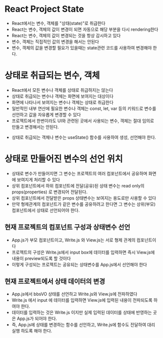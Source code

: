# React Project State

- React에서는 변수, 객체를 "상태(state)"로 취급한다
- React는 변수, 객체의 값이 변경이 되면 자동으로 해당 부분을 다시 rendering한다
- React는 변수, 객체의 값이 변경되는 것을 항상 감시하고 있다
- 변수, 객체는 직접적인 값의 변경을 해서는 안된다
- 변수, 객체의 값을 변경할 필요가 있을때는 state관련 코드를 사용하여 변경해야 한다.

# 상태로 취급되는 변수, 객체

- React에서 모든 변수나 객체를 상태로 취급하지는 않는다
- 상태로 취급되는 변수나 객체는 화면에 보여지는 대상이다
- 화면에 나타나서 보여지는 변수나 객체는 상태로 취급한다
- 일반적인 내부 연산에 필요한 변수나 객체는 const, let, var 등의 키워드로 변수를 선언하고 값을 자유롭게 변경할 수 있다
- 프로젝트에서 한번이라도 UI와 관련된 곳에서 사용되는 변수, 객체는 절대 임의로 만들고 변경해서는 안된다.

* 상태로 취급되는 객체나 변수는 useState() 함수를 사용하여 생성, 선언해야 한다.

# 상태로 만들어진 변수의 선언 위치

- 상태로 변수가 만들어지면 그 변수는 프로젝트의 여러 컴포넌트에서 공유하며 화면에 보여지게 처리할 수 있다
- 상위 컴포넌트에서 하위 컴포넌트에 전달(공유)된 상태 변수는 read only의 props(properties) 로 변경되어 전달된다.
- 상위 컴포넌트에서 전달받은 props 상태변수는 보여지는 용도로만 사용할 수 있다
- 만약 형제관계의 컴포넌트가 같은 변수를 공유하려고 한다면 그 변수는 상위(부모) 컴포넌트에서 상태로 선언되어야 한다.

## 현재 프로젝트의 컴포넌트 구성과 상태변수 선언

- App.js가 부모 컴포넌트이고, Write.js 와 View.js는 서로 형제 관계의 컴포넌트이다
- 프로젝트의 구성은 Write.js에서 input box에 데이터를 입력하면 즉시 View.js에 내용이 preview되도록 할 것이다
- 이렇게 구성되는 프로젝트는 공유되는 상태변수를 App.js에서 선언해야 한다

## 현재 프로젝트에서 상태 데이터의 변경

- App.js에서 bbsVO 상태를 선언하고 Write.js와 View.js에 전파하였다
- Write.js 에서 input 에 데이터를 입력하면 View.js에 입력된 내용이 전파되도록 하여야 한다.
- 데이터를 입력하는 것은 Write.js 이지만 실제 입력된 데이터를 상태에 반영하는 곳은 App.js가 되어야 한다.
- 즉, App.js에 상태를 변경하는 함수를 선언하고, Write.js에 함수도 전달하여 대리 실행 하도록 해야 한다.
